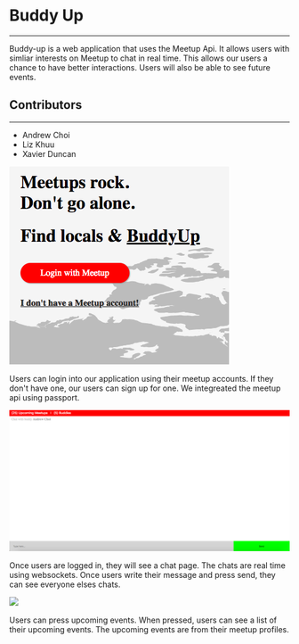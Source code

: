 # Buddy Up
-------------------
Buddy-up is a web application that uses the Meetup Api. It allows users with simliar interests on Meetup to chat in real time. 
This allows our users a chance to have better interactions. Users will also be able to see future events. 

## Contributors
--------------
* Andrew Choi
* Liz Khuu
* Xavier Duncan

![](media/login.png)

Users can login into our application using their meetup accounts. If they don't have one, our users can sign up for one. 
We integreated the meetup api using passport. 

![](media/chat.png)

Once users are logged in, they will see a chat page. The chats are real time using websockets. Once users write their message 
and press send, they can see everyone elses chats.


![](events/chat.png)

Users can press upcoming events. When pressed, users can see a list of their upcoming events. The upcoming events are from their
meetup profiles. 